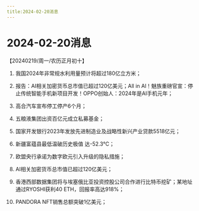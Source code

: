 ```yaml
---
title:2024-02-20消息
---
```

# 2024-02-20消息
【20240219/周一/农历正月初十】

1. 我国2024年非常规水利用量预计将超过180亿立方米；

2. 报告：AI相关加密货币总市值已超过120亿美元；All in Al！魅族重磅官宣：停止传统智能手机新项目开发！OPPO创始人：2024年是AI手机元年；

3. 高合汽车宣布停工停产6个月；

4. 五粮液集团出资百亿元成立私募基金；

5. 国家开发银行2023年发放先进制造业及战略性新兴产业贷款5518亿元；

6. 新疆富蕴县最低温破历史极值 达-52.3℃；

7. 欧盟央行承诺为数字欧元引入升级的隐私措施；

8. AI相关加密货币总市值已超过120亿美元；

9. 香港西部数据集团将与埃塞俄比亚投资控股公司合作进行比特币挖矿；某地址通过RYOSHI获利40 ETH，回报率高达918%；

10. PANDORA NFT销售总额突破1亿美元；